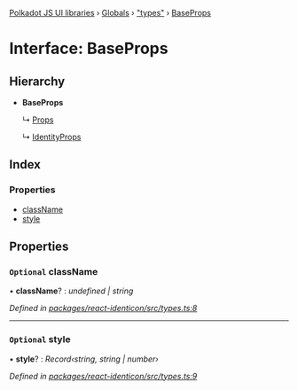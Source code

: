 [Polkadot JS UI libraries](../README.md) › [Globals](../globals.md) › ["types"](../modules/_types_.md) › [BaseProps](_types_.baseprops.md)

# Interface: BaseProps

## Hierarchy

* **BaseProps**

  ↳ [Props](_types_.props.md)

  ↳ [IdentityProps](_types_.identityprops.md)

## Index

### Properties

* [className](_types_.baseprops.md#optional-classname)
* [style](_types_.baseprops.md#optional-style)

## Properties

### `Optional` className

• **className**? : *undefined | string*

*Defined in [packages/react-identicon/src/types.ts:8](https://github.com/polkadot-js/ui/blob/4c642741/packages/react-identicon/src/types.ts#L8)*

___

### `Optional` style

• **style**? : *Record‹string, string | number›*

*Defined in [packages/react-identicon/src/types.ts:9](https://github.com/polkadot-js/ui/blob/4c642741/packages/react-identicon/src/types.ts#L9)*
